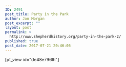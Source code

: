 ```yaml
---
ID: 2491
post_title: Party in the Park
author: Jon Morgan
post_excerpt: ""
layout: post
permalink: >
  http://www.shepherdhistory.org/party-in-the-park-2/
published: true
post_date: 2017-07-21 20:46:06
---
```

[pt_view id="de48e796lh"]